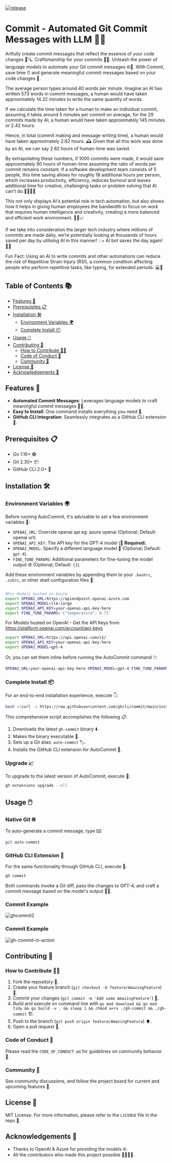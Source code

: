 [![release](https://github.com/ghcli/gh-commit-src/actions/workflows/release.yml/badge.svg)](https://github.com/ghcli/gh-commit-src/actions/workflows/release.yml)

# Commit - Automated Git Commit Messages with LLM 🤖📝
Artfully create commit messages that reflect the essence of your code changes 🎨🔍. Craftsmanship for your commits 👨‍🎨. Unleash the power of language models to automate your Git commit messages 🌐🤖. With Commit, save time ⏰ and generate meaningful commit messages based on your code changes 📜.

The average person types around 40 words per minute. Imagine an AI has written 573 words in commit messages, a human would have taken approximately 14.32 minutes to write the same quantity of words. 

If we calculate the time taken for a human to make an individual commit, assuming it takes around 5 minutes per commit on average, for the 29 commits made by AI, a human would have taken approximately 145 minutes or 2.42 hours.

Hence, in total (commit making and message writing time), a human would have taken approximately 2.62 hours. 🕰️ Given that all this work was done by an AI, we can say 2.62 hours of human-time was saved. 

By extrapolating these numbers, if 1000 commits were made, it would save approximately 90 hours of human-time assuming the ratio of words per commit remains constant. If a software development team consists of 5 people, this time saving allows for roughly 18 additional hours per person, which increases productivity, efficiency, reduces burnout and leaves additional time for creative, challenging tasks or problem solving that AI can't do.👩‍💻👨‍💻

This not only displays AI's potential role in tech automation, but also shows how it helps in giving human employees the bandwidth to focus on work that requires human intelligence and creativity, creating a more balanced and efficient work environment. 🏢🚀📈

If we take into consideration the larger tech industry where millions of commits are made daily, we’re potentially looking at thousands of hours saved per day by utilising AI in this manner! 💡+ AI bot saves the day again! 🚀🌟

Fun Fact: Using an AI to write commits and other automations can reduce the risk of Repetitive Strain Injury (RSI), a common condition affecting people who perform repetitive tasks, like typing, for extended periods. 💻🌟

## Table of Contents 📚

- [Features 🌟](#features)
- [Prerequisites 📋](#prerequisites)
- [Installation 🛠️](#installation)
  - [Environment Variables 🌍](#environment-variables)
  - [Complete Install 📦](#complete-install)
- [Usage 🖱️](#usage)
- [Contributing 🤝](#contributing)
  - [How to Contribute 👷‍♂️](#how-to-contribute)
  - [Code of Conduct 📜](#code-of-conduct)
  - [Community 💬](#community)
- [License 📄](#license)
- [Acknowledgements 🙏](#acknowledgements)

## Features 🌟

- **Automated Commit Messages**: Leverages language models to craft meaningful commit messages 🤖💬.
- **Easy to Install**: One command installs everything you need 🚀.
- **GitHub CLI Integration**: Seamlessly integrates as a GitHub CLI extension 🔄.

## Prerequisites 📋

- Go 1.16+ 🟢
- Git 2.30+ 📦
- GitHub CLI 2.0+ 🔗

## Installation 🛠️

### Environment Variables 🌍

Before running AutoCommit, it's advisable to set a few environment variables 🔑:

- `OPENAI_URL`:  Override openai api eg: azure openai (Optional; Default: openai url)
- `OPENAI_API_KEY`: The API key for the GPT-4 model (🚨 **Required**).
- `OPENAI_MODEL`: Specify a different language model 🔄 (Optional; Default: `gpt-4`).
- `FINE_TUNE_PARAMS`: Additional parameters for fine-tuning the model output ⚙️ (Optional; Default: `{}`).

Add these environment variables by appending them to your `.bashrc`, `.zshrc`, or other shell configuration files 📄:

```bash

#For Models hosted on Azure
export OPENAI_URL=https://apiendpoint.openai.azure.com
export OPENAI_MODEL=llm-large
export OPENAI_API_KEY=your-openai-api-key-here
export FINE_TUNE_PARAMS='{"temperature": 0.7}'
```
For Models hosted on OpenAI - Get the API Keys from https://platform.openai.com/account/api-keys
```bash
export OPENAI_URL=https://api.openai.com/v1/
export OPENAI_API_KEY=your-openai-api-key-here 
export OPENAI_MODEL=gpt-4

```

Or, you can set them inline before running the AutoCommit command 🖱️:

```bash
OPENAI_URL=your-openai-api-key-here OPENAI_MODEL=gpt-4 FINE_TUNE_PARAMS='{"temperature": 0.7}' git auto-commit
```

### Complete Install 📦

For an end-to-end installation experience, execute 👇:

```bash
bash <(curl -s https://raw.githubusercontent.com/ghcli/commit/main/install.sh)
```

This comprehensive script accomplishes the following 📋:

1. Downloads the latest `gh-commit` binary ⬇️.
2. Makes the binary executable 🏃.
3. Sets up a Git alias: `auto-commit` 🏷️.
4. Installs the GitHub CLI extension for AutoCommit 🔄.

### Upgrade 📈

To upgrade to the latest version of AutoCommit, execute 📝:

```bash
gh extensions upgrade --all
```

## Usage 🖱️

### Native Git 🌐

To auto-generate a commit message, type ⌨️:

```bash
git auto-commit
```

### GitHub CLI Extension 🔗

For the same functionality through GitHub CLI, execute 🤖:

```bash
gh commit
```

Both commands invoke a Git diff, pass the changes to GPT-4, and craft a commit message based on the model's output 💬🎉.

### Commit Example
![ghcommit2](https://github.com/ghcli/gh-commit/assets/10250297/705d6537-1db8-4f1b-be18-f68e130e28b4)


### Commit Example

![gh-commit-in-action](https://github.com/ghcli/gh-commit/assets/10250297/8f94d6af-3584-4bfe-a1ba-7e29d891703f)


## Contributing 🤝

### How to Contribute 👷‍♂️

1. Fork the repository 🍴.
2. Create your feature branch (`git checkout -b feature/AmazingFeature`) 🌳.
3. Commit your changes (`git commit -m 'Add some AmazingFeature'`) 📝.
4. Build and execute on command line with `go mod download && go mod tidy && go build -v . && sleep 1 && chmod a+rx ./gh-commit && ./gh-commit` 🏗️.
5. Push to the branch (`git push origin feature/AmazingFeature`) ⬆️.
6. Open a pull request 🤲.

### Code of Conduct 📜

Please read the `CODE_OF_CONDUCT.md` for guidelines on community behavior 👥.

### Community 💬

See community discussions, and follow the project board for current and upcoming features 📅.

## License 📄

MIT License. For more information, please refer to the `LICENSE` file in the repo 📑.

## Acknowledgements 🙏

- Thanks to OpenAI & Azure for providing the models 🌐.
- All the contributors who made this project possible 👨‍👩‍👧‍👦.
